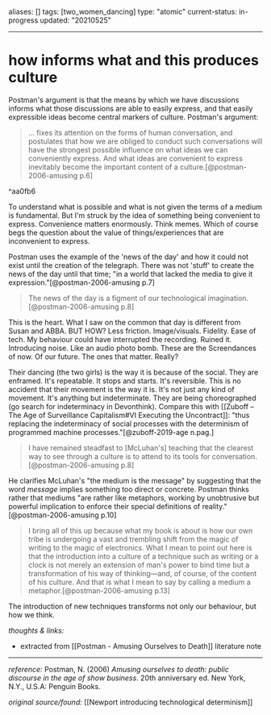 aliases: []
tags: [two_women_dancing]
type: "atomic"
current-status: in-progress 
updated: "20210525"

---

# how informs what and this produces culture

Postman's argument is that the means by which we have discussions informs what those discussions are able to easily express, and that easily expressible ideas become central markers of culture. Postman's argument: 

> ... fixes its attention on the forms of human conversation, and postulates that how we are obliged to conduct such conversations will have the strongest possible influence on what ideas we can conveniently express. And what ideas are convenient to express inevitably become the important content of a culture.[@postman-2006-amusing p.6]

^aa0fb6

To understand what is possible and what is not given the terms of a medium is fundamental. But I'm struck by the idea of something being convenient to express. Convenience matters enormously. Think memes. Which of course begs the question about the value of things/experiences that are inconvenient to express. 

Postman uses the example of the 'news of the day' and how it could not exist until the creation of the telegraph. There was not 'stuff' to create the news of the day until that time; "in a world that lacked the media to give it expression."[@postman-2006-amusing p.7]

> The news of the day is a figment of our technological imagination.[@postman-2006-amusing p.8]

This is the heart. What I saw on the common that day is different from Susan and ABBA. BUT HOW? Less friction. Image/visuals. Fidelity. Ease of tech. My behaviour could have interrupted the recording. Ruined it. Introducing noise. Like an audio photo bomb. These are the Screendances of now. Of our future. The ones that matter. Really? 

Their dancing (the two girls) is the way it is because of the social. They are enframed. It's repeatable. It stops and starts. It's reversible. This is no accident that their movement is the way it is. It's not just any kind of movement. It's anything but indeterminate. They are being choreographed (go search for indeterminacy in Devonthink). Compare this with [[Zuboff – The Age of Surveillance Capitalism#VI Executing the Uncontract]]: "thus replacing the indeterminacy of social processes with the determinism of programmed machine processes."[@zuboff-2019-age n.pag.]

> I have remained steadfast to [McLuhan's] teaching that the clearest way to see through a culture is to attend to its tools for conversation.[@postman-2006-amusing p.8]

He clarifies McLuhan's "the medium is the message" by suggesting that the word _message_ implies something too direct or concrete. Postman thinks rather that mediums "are rather like metaphors, working by unobtrusive but powerful implication to enforce their special definitions of reality."[@postman-2006-amusing p.10]

>I bring all of this up because what my book is about is how our own tribe is undergoing a vast and trembling shift from the magic of writing to the magic of electronics. What I mean to point out here is that the introduction into a culture of a technique such as writing or a clock is not merely an extension of man's power to bind time but a transformation of his way of thinking—and, of course, of the content of his culture. And that is what I mean to say by calling a medium a metaphor.[@postman-2006-amusing p.13]

The introduction of new techniques transforms not only our behaviour, but how we think. 

_thoughts & links:_

- extracted from [[Postman - Amusing Ourselves to Death]] literature note


---

_reference:_ Postman, N. (2006) _Amusing ourselves to death: public discourse in the age of show business_. 20th anniversary ed. New York, N.Y., U.S.A: Penguin Books.

_original source/found:_ [[Newport introducing technological determinism]]